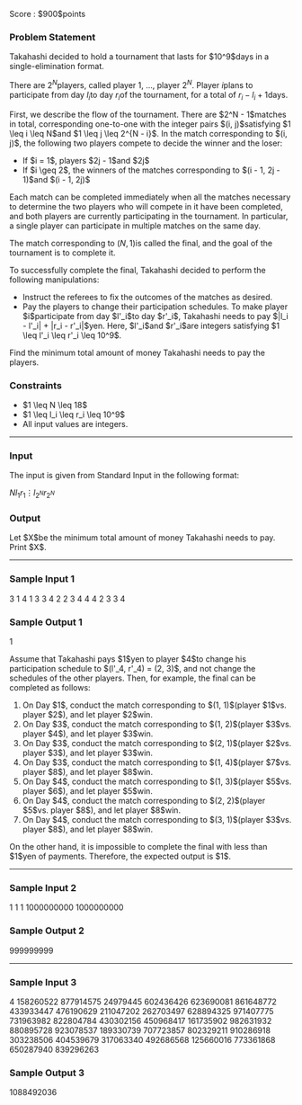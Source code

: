 
<div>

<span>

<span>

<p>
Score : $900$points
</p>

<div>

<section>

### **Problem Statement**

<p>
Takahashi decided to hold a tournament that lasts for $10^9$days in a single-elimination format.

There are $2^N$players, called player $1$, $\ldots$, player $2^N$. Player $i$plans to participate from day $l_i$to day $r_i$of the tournament, for a total of $r_i - l_i + 1$days.
</p>

<p>
First, we describe the flow of the tournament. There are $2^N - 1$matches in total, corresponding one-to-one with the integer pairs $(i, j)$satisfying $1 \leq i \leq N$and $1 \leq j \leq 2^{N - i}$. In the match corresponding to $(i, j)$, the following two players compete to decide the winner and the loser:
</p>

<ul>

<li>
If $i = 1$, players $2j - 1$and $2j$
</li>

<li>
If $i \geq 2$, the winners of the matches corresponding to $(i - 1, 2j - 1)$and $(i - 1, 2j)$
</li>

</ul>

<p>
Each match can be completed immediately when all the matches necessary to determine the two players who will compete in it have been completed, and both players are currently participating in the tournament. In particular, a single player can participate in multiple matches on the same day.

The match corresponding to $(N, 1)$is called the final, and the goal of the tournament is to complete it.
</p>

<p>
To successfully complete the final, Takahashi decided to perform the following manipulations:
</p>

<ul>

<li>
Instruct the referees to fix the outcomes of the matches as desired.
</li>

<li>
Pay the players to change their participation schedules. To make player $i$participate from day $l'_i$to day $r'_i$, Takahashi needs to pay $|l_i - l'_i| + |r_i - r'_i|$yen. Here, $l'_i$and $r'_i$are integers satisfying $1 \leq l'_i \leq r'_i \leq 10^9$.
</li>

</ul>

<p>
Find the minimum total amount of money Takahashi needs to pay the players.
</p>

</section>

</div>

<div>

<section>

### **Constraints**

<ul>

<li>
$1 \leq N \leq 18$
</li>

<li>
$1 \leq l_i \leq r_i \leq 10^9$
</li>

<li>
All input values are integers.
</li>

</ul>

</section>

</div>

---

<div>

<div>

<section>

### **Input**

<p>
The input is given from Standard Input in the following format:
</p>

<div>

$N$$l_1$$r_1$$\vdots$$l_{2^N}$$r_{2^N}$
</div>

</section>

</div>

<div>

<section>

### **Output**

<p>
Let $X$be the minimum total amount of money Takahashi needs to pay. Print $X$.
</p>

</section>

</div>

</div>

---

<div>

<section>

### **Sample Input 1**

<div>

3
1 4
1 3
3 4
2 2
3 4
4 4
2 3
3 4

</div>

</section>

</div>

<div>

<section>

### **Sample Output 1**

<div>

1

</div>

<p>
Assume that Takahashi pays $1$yen to player $4$to change his participation schedule to $(l'_4, r'_4) = (2, 3)$, and not change the schedules of the other players. Then, for example, the final can be completed as follows:
</p>

<ol>

<li>
On Day $1$, conduct the match corresponding to $(1, 1)$(player $1$vs. player $2$), and let player $2$win.
</li>

<li>
On Day $3$, conduct the match corresponding to $(1, 2)$(player $3$vs. player $4$), and let player $3$win.
</li>

<li>
On Day $3$, conduct the match corresponding to $(2, 1)$(player $2$vs. player $3$), and let player $3$win.
</li>

<li>
On Day $3$, conduct the match corresponding to $(1, 4)$(player $7$vs. player $8$), and let player $8$win.
</li>

<li>
On Day $4$, conduct the match corresponding to $(1, 3)$(player $5$vs. player $6$), and let player $5$win.
</li>

<li>
On Day $4$, conduct the match corresponding to $(2, 2)$(player $5$vs. player $8$), and let player $8$win.
</li>

<li>
On Day $4$, conduct the match corresponding to $(3, 1)$(player $3$vs. player $8$), and let player $8$win.
</li>

</ol>

<p>
On the other hand, it is impossible to complete the final with less than $1$yen of payments. Therefore, the expected output is $1$.
</p>

</section>

</div>

---

<div>

<section>

### **Sample Input 2**

<div>

1
1 1
1000000000 1000000000

</div>

</section>

</div>

<div>

<section>

### **Sample Output 2**

<div>

999999999

</div>

</section>

</div>

---

<div>

<section>

### **Sample Input 3**

<div>

4
158260522 877914575
24979445 602436426
623690081 861648772
433933447 476190629
211047202 262703497
628894325 971407775
731963982 822804784
430302156 450968417
161735902 982631932
880895728 923078537
189330739 707723857
802329211 910286918
303238506 404539679
317063340 492686568
125660016 773361868
650287940 839296263

</div>

</section>

</div>

<div>

<section>

### **Sample Output 3**

<div>

1088492036

</div>

</section>

</div>

</span>

</span>

</div>
